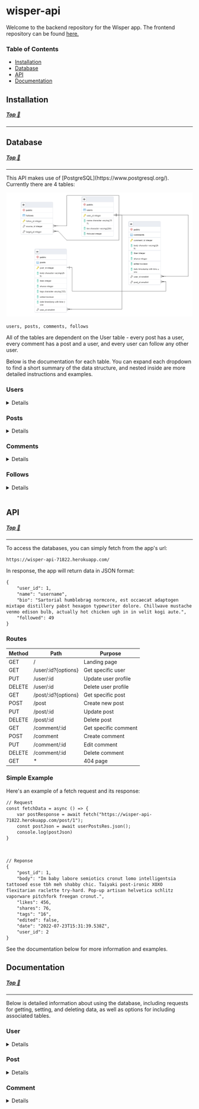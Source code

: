 # wisper-api
Welcome to the backend repository for the Wisper app. The frontend repository can be found [here.](https://github.com/AnthonyConnell/wisper-frontend)
### Table of Contents
* [Installation](#installation)
* [Database](#database)
* [API](#api)
* [Documentation](#documentation)

## Installation
##### [Top :arrow_up_small:](#table-of-contents)

<hr>

## Database
##### [Top :arrow_up_small:](#table-of-contents)
<hr>
This API makes use of [PostgreSQL](https://www.postgresql.org/). Currently there are 4 tables:

![Database ERD](./assets/erd.png)

`users, posts, comments, follows`

All of the tables are dependent on the User table - every post has a user, every comment has a post and a user, and every user can follow any other user.

Below is the documentation for each table. You can expand each dropdown to find a short summary of the data structure, and nested inside are more detailed instructions and examples.

### Users
<details>
<hr>

### Summary
The Users table holds basic information about the user, such as the name and bio. Each user has posts, comments, and follows, and those are contained in associated tables.

### Columns
Column		| Data type		| Nullable? | Description
---			| ---			| --- 		| ---
user_id		| integer		| false 	| The user's primary key
name		| string		| false		| The user's username
bio			| string		| true 		| The user's bio
followed	| integer		| true		| How many users are following this user

### Associations
Table 	| Foreign key	| Relationship
--- 	| --- 			| ---
posts	| user_id		| Has many
comments| user_id		| Has many
follows	| source_id		| Belongs to many

### Requests
See [API/User](#user) for information on requests.
<hr>
</details>

### Posts
<details>
<hr>

### Summary
The Post table contains information about the post, such as the body of the post, as well as likes and shares. Every post belongs to the user who posted it, and it can have many comments.

### Columns
Column	| Data type	| Nullable?	| Description
---		| ---		| --- 		| ---
post_id	| integer	| false		| The post's primary key
body	| string	| false		| The text body of the post
likes	| integer	| false		| The amount of likes the post has
shares	| integer	| false		| The amount of shares the post has
tags	| string	| true		| The tags on the post
edited	| bool		| false		| Whether or not the post has been edited
date	| date		| false		| The time the post was created
user_id	| integer	| false		| The profile ID of the user who posted it

### Associations
Table 	| Foreign key	| Relationship
--- 	| --- 			| ---
user	| user_id		| Belongs to
comments| post_id		| Has many
<hr>
</details>

### Comments
<details>
<hr>

### Summary
The Comments table is very similar to the Post table: It has almost identical columns, the exceptions being the lack of tags and the addition of post_id. Each comment belongs to the user who posted it, and the post it was posted on.

### Columns
Column		| Data type	| Nullable?	| Description
---			| ---		| ---		| ---
comment_id	| integer	| false		| The comment's primary key
body		| string	| false		| The text body of the comment
likes		| integer	| false		| The amount of likes the comment has
shares		| integer	| false		| The amount of shares the comment has
edited		| bool		| false		| Whether or not the comment has been edited
date		| date		| false		| The time the comment was created
user_id		| integer	| false		| The profile ID of the user who posted it
post_id		| integer	| false 	| The ID of the post being commented on

### Associations
Table 	| Foreign key	| Relationship
--- 	| --- 			| ---
user	| user_id		| Belongs to
posts	| user_id		| Belongs to

<hr>
</details>

### Follows
<details>
<hr>

### Summary
The Follows table is a junction table, which tracks which users each user is following. Each line in this table indicates a single one-way follow; The `source_id` is the id of the user who is following the target, and the `target_id` is the id of the user who is being followed.

### Columns

Column		| Data type		| Description
---			| ---			| ---
follow_id	| integer		| The id of this entry
source_id	| integer		| The id of the source user
target_id	| integer		| The id of the target user

### Associations
The Follows table has no associations of its own, as it is a junction table. The Users table associates with itself through this table.
<hr>
</details>

<br>

## API
##### [Top :arrow_up_small:](#table-of-contents)
<hr>

To access the databases, you can simply fetch from the app's url:

	https://wisper-api-71822.herokuapp.com/

In response, the app will return data in JSON format:

	{
		"user_id": 1,
		"name": "username",
		"bio": "Sartorial humblebrag normcore, est occaecat adaptogen mixtape distillery pabst hexagon typewriter dolore. Chillwave mustache venmo edison bulb, actually hot chicken ugh in in velit kogi aute.",
		"followed": 49
	}

### Routes
Method	| Path					| Purpose
---		| --- 					| ---
GET 	| /						| Landing page
GET		| /user/:id?{options}	| Get specific user
PUT		| /user/:id				| Update user profile
DELETE	| /user/:id				| Delete user profile
GET		| /post/:id?{options}	| Get specific post
POST	| /post					| Create new post
PUT		| /post/:id				| Update post
DELETE	| /post/:id				| Delete post
GET		| /comment/:id			| Get specific comment
POST	| /comment 				| Create comment
PUT		| /comment/:id			| Edit comment
DELETE	| /comment/:id			| Delete comment
GET		| *						| 404 page

### Simple Example
Here's an example of a fetch request and its response:

	// Request
	const fetchData = async () => { 
		var postResponse = await fetch("https://wisper-api-71822.herokuapp.com/post/1");
		const postJson = await userPostsRes.json();
		console.log(postJson)
	}

<br>

	// Reponse
	{
		"post_id": 1,
		"body": "Im baby labore semiotics cronut lomo intelligentsia tattooed esse tbh meh shabby chic. Taiyaki post-ironic XOXO flexitarian raclette try-hard. Pop-up artisan helvetica schlitz vaporware pitchfork freegan cronut.",
		"likes": 456,
		"shares": 76,
		"tags": "16",
		"edited": false,
		"date": "2022-07-23T15:31:39.538Z",
		"user_id": 2
	}

See the documentation below for more information and examples.

## Documentation
##### [Top :arrow_up_small:](#table-of-contents)
<hr>
Below is detailed information about using the database, including requests for getting, setting, and deleting data, as well as options for including associated tables.

### User
<details>
<hr>

### Requests

<!-- GET SECTION -->
<details>
<summary>GET</summary>
<hr>

Request structure:

	GET https://wisper-api-71822.herokuapp.com/user/{id}?{options}

Parameters:

`id:` The id of the user to fetch from

`options:` Options to choose what data to include in the response

Options:

`withPosts=true:` Include the user's posts

`withComments=true:` Include the user's comments

`withFollows=true:` Include the user's follows

<br>
Response structure:

	{
		"user_id": integer,
		"name": string,
		"bio": string,
		"followed": integer,
		// optional includes
		"posts": object array,
		"follows": object array,
		"comments": object array
	}	

### Examples
1: Get user data

	// Request
	const fetchData = async () => { 
		var userResponse = await fetch("https://wisper-api-71822.herokuapp.com/user/1");
		const userJson = await userResponse.json();
		console.log(userJson)
	}

<br>

	// Reponse
	{
		"post_id": 1,
		"body": "Im baby labore semiotics cronut lomo intelligentsia tattooed esse tbh meh shabby chic. Taiyaki post-ironic XOXO flexitarian raclette try-hard. Pop-up artisan helvetica schlitz vaporware pitchfork freegan cronut.",
		"likes": 456,
		"shares": 76,
		"tags": "16",
		"edited": false,
		"date": "2022-07-23T15:31:39.538Z",
		"user_id": 2
	}

2: Get user data with posts, comments, and follows

		// Request
	const fetchData = async () => { 
		var userResponse = await fetch("https://wisper-api-71822.herokuapp.com/user/2?withPosts=true&withComments=true&withFollows=true");
		const userJson = await userResponse.json();
		console.log(userJson)
	}

<br>

	// Reponse
	{
		"user_id": 2,
		"name": "pokemon",
		"bio": "3 wolf moon occupy lo-fi pop-up 90's pug raclette, try-hard kogi kickstarter tilde shabby chic fingerstache gochujang dreamcatcher",
		"followed": 132,
		"posts": [
		{
			"post_id": 1,
			"body": "Im baby labore semiotics cronut lomo intelligentsia tattooed esse tbh meh shabby chic. Taiyaki post-ironic XOXO flexitarian raclette try-hard. Pop-up artisan helvetica schlitz vaporware pitchfork freegan cronut.",
			"likes": 456,
			"shares": 76,
			"tags": "16",
			"edited": false,
			"date": "2022-07-23T15:31:39.538Z",
			"user_id": 2
		}
	],
	"follows": [
		{
			"user_id": 1,
			"name": "username",
			"bio": "Sartorial humblebrag normcore, est occaecat adaptogen mixtape distillery pabst hexagon typewriter dolore. Chillwave mustache venmo edison bulb, actually hot chicken ugh in in velit kogi aute.",
			"followed": 894
		}
	],
	"comments": []
	}


<hr>
</details>

<!-- PUT SECTION -->

<details>
<summary>PUT</summary>
<hr>

Request structure:

	PUT https://wisper-api-71822.herokuapp.com/user/{id}

Parameters:

`id:` The id of the user to update

<br>
Response structure:

	{
		message: "Successfully updated user {id}"
		updatedUser: {
			"user_id": integer,
			"name": string,
			"bio": string,
			"followed": integer
		}
	}	

### Example
1: Update username

	// Request
	let response = await fetch(`https://wisper-api-71822.herokuapp.com/user/3`, {
		method: 'PUT',
		headers: {
			'Content-Type': 'application/json'
		}, 
		body: JSON.stringify({
			name: "Werefox22"
		})
	})
	responseJson = response.json()
	console.log(responseJson)

<br>

	// Reponse
	{
		message: "Successfully updated user 3",
		updatedUser: {
			"user_id": 3,
			"name": "Werefox22",
			"bio": "Lorem ipsum",
			"followed": "7"
		}
	}	

2: Update entire user

	// Request
	let response = await fetch(`https://wisper-api-71822.herokuapp.com/user/4`, {
		method: 'PUT',
		headers: {
			'Content-Type': 'application/json'
		}, 
		body: JSON.stringify({
			// note that user_id is excluded here as it's the primary key and cannot be changed
			"name": "Typerfish",
			"bio": "",
			"followed": 10
		})
	})
	responseJson = response.json()
	console.log(responseJson)

<br>

	// Reponse
	{
		message: "Successfully updated user 4",
		updatedUser: {
			"user_id": 4,
			"name": "Typerfish",
			"bio": "",
			"followed": 10
		}
	}	


<hr>
</details>

<details>
<summary>DELETE</summary>
<hr>

Request structure:

	DELETE https://wisper-api-71822.herokuapp.com/user/{id}

Parameters:

`id:` The id of the user to delete

<br>
Response structure:

	{
		message: "Deleted user {id}"
	}	

### Example

	// Request
	let response = await fetch(`https://wisper-api-71822.herokuapp.com/user/3`, {
		method: 'DELETE',
		headers: {
			'Content-Type': 'application/json'
		}
	})
	responseJson = response.json()
	console.log(responseJson)

<br>

	// Reponse
	{
		message: "Deleted user 3"
	}	

</details>

<hr>
</details>

### Post
<details>
<hr>

### Requests

<!-- GET SECTION -->
<details>
<summary>GET</summary>
<hr>

Request structure:

	GET https://wisper-api-71822.herokuapp.com/post/{id}?{options}

Parameters:

`id:` The id of the post to fetch

`options:` Options to choose what data to include in the response

Options:

`withComments=true:` Include the post's comments

<br>
Response structure:

	{
		"post_id": integer,
		"body": string,
		"likes": integer,
		"shares": integer,
		"tags": string,
		"edited": boolean,
		"date": date,
		"user_id": integer
	}

### Examples
1: Get post data

	// Request
	const fetchData = async () => { 
		var postResponse = await fetch("https://wisper-api-71822.herokuapp.com/post/1");
		const postJson = await postResponse.json();
		console.log(postJson)
	}

<br>

	// Reponse
	{
		"post_id": 1,
		"body": "Im baby labore semiotics cronut lomo intelligentsia tattooed esse tbh meh shabby chic. Taiyaki post-ironic XOXO flexitarian raclette try-hard. Pop-up artisan helvetica schlitz vaporware pitchfork freegan cronut.",
		"likes": 456,
		"shares": 76,
		"tags": "16",
		"edited": false,
		"date": "2022-07-23T15:31:39.538Z",
		"user_id": 2
	}

2: Get post data with comments

	// Request
	const fetchData = async () => { 
		var postResponse = await fetch("https://wisper-api-71822.herokuapp.com/post/76?withComments=true");
		const postJson = await postResponse.json();
		console.log(postJson)
	}

<br>

	// Reponse
	{
		"post_id": 76,
		"body": "I think about the first people to try mushrooms a lot... trying to figure out which are ok, which kill you, and which sends you into hallucinations seems exhausting. ",
		"likes": 2,
		"shares": 0,
		"tags": "",
		"edited": false,
		"date": "2022-07-26T00:20:51.386Z",
		"user_id": 1,
		"comments": [
			{
				"comment_id": 109,
				"body": "I think they animals to see what they ate",
				"likes": 1,
				"shares": 0,
				"edited": true,
				"date": "2022-07-26T00:22:42.836Z",
				"user_id": 2,
				"post_id": 76
			}
		]
	}

<hr>
</details>

<!-- PUT SECTION -->

<details>
<summary>PUT</summary>
<hr>

This is still a work in progress. Sorry!

<hr>
</details>

<details>
<summary>DELETE</summary>
<hr>

This is still a work in progress. Sorry!

</details>

<hr>
</details>

### Comment
<details>
<hr>

### Requests

<!-- GET SECTION -->
<details>
<summary>GET</summary>
<hr>

Request structure:

	GET https://wisper-api-71822.herokuapp.com/comment/{id}

Parameters:

`id:` The id of the comment to fetch

<br>
Response structure:

	{
		"comment_id": integer,
		"body": string,
		"likes": integer,
		"shares": integer,
		"edited": boolean,
		"date": date,
		"user_id": integer,
		"post_id": integer
	}

### Examples
1: Get comment data

	// Request
	const fetchData = async () => { 
		var commentResponse = await fetch("https://wisper-api-71822.herokuapp.com/comment/109");
		const commentJson = await commentResponse.json();
		console.log(commentJson)
	}

<br>

	// Reponse
	{
		"comment_id": 109,
		"body": "I think they animals to see what they ate",
		"likes": 1,
		"shares": 0,
		"edited": true,
		"date": "2022-07-26T00:22:42.836Z",
		"user_id": 2,
		"post_id": 76
	}

<hr>
</details>

<!-- PUT SECTION -->

<details>
<summary>PUT</summary>
<hr>

This is still a work in progress. Sorry!

<hr>
</details>

<details>
<summary>DELETE</summary>
<hr>

This is still a work in progress. Sorry!

</details>

<hr>
</details>